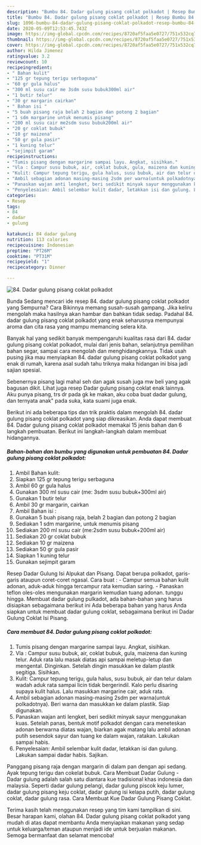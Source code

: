 ```yaml
---
description: "Bumbu 84. Dadar gulung pisang coklat polkadot | Resep Bumbu 84. Dadar gulung pisang coklat polkadot Yang Sempurna"
title: "Bumbu 84. Dadar gulung pisang coklat polkadot | Resep Bumbu 84. Dadar gulung pisang coklat polkadot Yang Sempurna"
slug: 1096-bumbu-84-dadar-gulung-pisang-coklat-polkadot-resep-bumbu-84-dadar-gulung-pisang-coklat-polkadot-yang-sempurna
date: 2020-05-09T12:53:45.743Z
image: https://img-global.cpcdn.com/recipes/8720af5faa5e0727/751x532cq70/84-dadar-gulung-pisang-coklat-polkadot-foto-resep-utama.jpg
thumbnail: https://img-global.cpcdn.com/recipes/8720af5faa5e0727/751x532cq70/84-dadar-gulung-pisang-coklat-polkadot-foto-resep-utama.jpg
cover: https://img-global.cpcdn.com/recipes/8720af5faa5e0727/751x532cq70/84-dadar-gulung-pisang-coklat-polkadot-foto-resep-utama.jpg
author: Hilda Jimenez
ratingvalue: 3.2
reviewcount: 10
recipeingredient:
- " Bahan kulit"
- "125 gr tepung terigu serbaguna"
- "60 gr gula halus"
- "300 ml susu cair me 3sdm susu bubuk300ml air"
- "1 butir telur"
- "30 gr margarin cairkan"
- " Bahan isi "
- "5 buah pisang raja belah 2 bagian dan potong 2 bagian"
- "1 sdm margarine untuk menumis pisang"
- "200 ml susu cair me2sdm susu bubuk200ml air"
- "20 gr coklat bubuk"
- "10 gr maizena"
- "50 gr gula pasir"
- "1 kuning telur"
- "sejimpit garam"
recipeinstructions:
- "Tumis pisang dengan margarine sampai layu. Angkat, sisihkan."
- "Vla : Campur susu bubuk, air, coklat bubuk, gula, maizena dan kuning telur. Aduk rata lalu masak diatas api sampai meletup-letup dan mengental. Dinginkan. Setelah dingin masukkan ke dalam plastik segitiga. Sisihkan."
- "Kulit: Campur tepung terigu, gula halus, susu bubuk, air dan telur dalam wadah aduk rata sampai licin tidak bergerindil. Kalo perlu disaring supaya kulit halus. Lalu masukkan margarine cair, aduk rata."
- "Ambil sebagian adonan masing-masing 2sdm per warna(untuk polkadotnya). Beri warna dan masukkan ke dalam plastik. Siap digunakan."
- "Panaskan wajan anti lengket, beri sedikit minyak sayur menggunakan kuas. Setelah panas, bentuk motif polkadot dengan cara meneteskan adonan berwarna diatas wajan, biarkan agak matang lalu ambil adonan putih sesendok sayur dan tuang ke dalam wajan, ratakan. Lakukan sampai habis."
- "Penyelesaian: Ambil selembar kulit dadar, letakkan isi dan gulung. Lakukan sampai dadar habis. Sajikan."
categories:
- Resep
tags:
- 84
- dadar
- gulung

katakunci: 84 dadar gulung 
nutrition: 113 calories
recipecuisine: Indonesian
preptime: "PT26M"
cooktime: "PT31M"
recipeyield: "1"
recipecategory: Dinner

---
```



![84. Dadar gulung pisang coklat polkadot](https://img-global.cpcdn.com/recipes/8720af5faa5e0727/751x532cq70/84-dadar-gulung-pisang-coklat-polkadot-foto-resep-utama.jpg)

Bunda Sedang mencari ide resep 84. dadar gulung pisang coklat polkadot yang Sempurna? Cara Bikinnya memang susah-susah gampang. Jika keliru mengolah maka hasilnya akan hambar dan bahkan tidak sedap. Padahal 84. dadar gulung pisang coklat polkadot yang enak seharusnya mempunyai aroma dan cita rasa yang mampu memancing selera kita.

Banyak hal yang sedikit banyak mempengaruhi kualitas rasa dari 84. dadar gulung pisang coklat polkadot, mulai dari jenis bahan, selanjutnya pemilihan bahan segar, sampai cara mengolah dan menghidangkannya. Tidak usah pusing jika mau menyiapkan 84. dadar gulung pisang coklat polkadot yang enak di rumah, karena asal sudah tahu triknya maka hidangan ini bisa jadi sajian spesial.

Sebenernya pisang lagi mahal seh dan agak susah juga mw beli yang agak bagusan dikit. Lihat juga resep Dadar gulung pisang coklat enak lainnya. Aku punya pisang, trs dr pada gk ke makan, aku coba buat dadar gulung, dan ternyata anak&#34; pada suka, kata suami juga enak.


Berikut ini ada beberapa tips dan trik praktis dalam mengolah 84. dadar gulung pisang coklat polkadot yang siap dikreasikan. Anda dapat membuat 84. Dadar gulung pisang coklat polkadot memakai 15 jenis bahan dan 6 langkah pembuatan. Berikut ini langkah-langkah dalam membuat hidangannya.

<!--inarticleads1-->

##### Bahan-bahan dan bumbu yang digunakan untuk pembuatan 84. Dadar gulung pisang coklat polkadot:

1. Ambil  Bahan kulit:
1. Siapkan 125 gr tepung terigu serbaguna
1. Ambil 60 gr gula halus
1. Gunakan 300 ml susu cair (me: 3sdm susu bubuk+300ml air)
1. Gunakan 1 butir telur
1. Ambil 30 gr margarin, cairkan
1. Ambil  Bahan isi :
1. Gunakan 5 buah pisang raja, belah 2 bagian dan potong 2 bagian
1. Sediakan 1 sdm margarine, untuk menumis pisang
1. Sediakan 200 ml susu cair (me:2sdm susu bubuk+200ml air)
1. Sediakan 20 gr coklat bubuk
1. Sediakan 10 gr maizena
1. Sediakan 50 gr gula pasir
1. Siapkan 1 kuning telur
1. Gunakan sejimpit garam


Resep Dadar Gulung Isi Alpukat dan Pisang. Dapat berupa polkadot, garis-garis ataupun coret-coret ngasal. Cara buat : - Campur semua bahan kulit adonan, aduk-aduk hingga tercampur rata kemudian saring. - Panaskan teflon oles-oles mengunakan margarin kemudian tuang adonan. tunggu hingga. Membuat dadar gulung pulkadot, ada bahan-bahan yang harus disiapkan sebagaimana berikut ini Ada beberapa bahan yang harus Anda siapkan untuk membuat dadar gulung coklat, sebagaimana berikut ini Dadar Gulung Coklat Isi Pisang. 

<!--inarticleads2-->

##### Cara membuat 84. Dadar gulung pisang coklat polkadot:

1. Tumis pisang dengan margarine sampai layu. Angkat, sisihkan.
1. Vla : Campur susu bubuk, air, coklat bubuk, gula, maizena dan kuning telur. Aduk rata lalu masak diatas api sampai meletup-letup dan mengental. Dinginkan. Setelah dingin masukkan ke dalam plastik segitiga. Sisihkan.
1. Kulit: Campur tepung terigu, gula halus, susu bubuk, air dan telur dalam wadah aduk rata sampai licin tidak bergerindil. Kalo perlu disaring supaya kulit halus. Lalu masukkan margarine cair, aduk rata.
1. Ambil sebagian adonan masing-masing 2sdm per warna(untuk polkadotnya). Beri warna dan masukkan ke dalam plastik. Siap digunakan.
1. Panaskan wajan anti lengket, beri sedikit minyak sayur menggunakan kuas. Setelah panas, bentuk motif polkadot dengan cara meneteskan adonan berwarna diatas wajan, biarkan agak matang lalu ambil adonan putih sesendok sayur dan tuang ke dalam wajan, ratakan. Lakukan sampai habis.
1. Penyelesaian: Ambil selembar kulit dadar, letakkan isi dan gulung. Lakukan sampai dadar habis. Sajikan.


Panggang pisang raja dengan margarin di dalam pan dengan api sedang. Ayak tepung terigu dan cokelat bubuk. Cara Membuat Dadar Gulung - Dadar gulung adalah salah satu diantara kue tradisional khas indonesia dan malaysia. Seperti dadar gulung pelangi, dadar gulung piscok keju lumer, dadar gulung pisang keju coklat, dadar gulung isi kelapa putih, dadar gulung coklat, dadar gulung rasa. Cara Membuat Kue Dadar Gulung Pisang Coklat. 

Terima kasih telah menggunakan resep yang tim kami tampilkan di sini. Besar harapan kami, olahan 84. Dadar gulung pisang coklat polkadot yang mudah di atas dapat membantu Anda menyiapkan makanan yang sedap untuk keluarga/teman ataupun menjadi ide untuk berjualan makanan. Semoga bermanfaat dan selamat mencoba!
